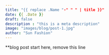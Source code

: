 ```yaml
---
title: "{{ replace .Name "-" " " | title }}"
date: {{ .Date }}
draft: false
description : "this is a meta description"
image: "images/blog/post-1.jpg"
author: "Sun Fashion"
---
```

**blog post start here, remove this line
